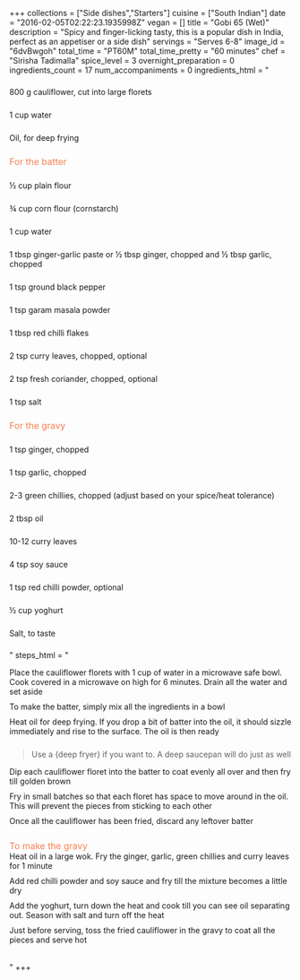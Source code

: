 +++
collections = ["Side dishes","Starters"]
cuisine = ["South Indian"]
date = "2016-02-05T02:22:23.1935998Z"
vegan = []
title = "Gobi 65 (Wet)"
description = "Spicy and finger-licking tasty, this is a popular dish in India, perfect as an appetiser or a side dish"
servings = "Serves 6-8"
image_id = "6dvBwgoh"
total_time = "PT60M"
total_time_pretty = "60 minutes"
chef = "Sirisha Tadimalla"
spice_level = 3
overnight_preparation = 0
ingredients_count = 17
num_accompaniments = 0
ingredients_html = "<ul style='padding-left: 0; list-style: none;'><li itemprop='recipeIngredient' style='margin: 8px 0px;padding: 8px 0px;'>800 g cauliflower, cut into large florets</li><li itemprop='recipeIngredient' style='margin: 8px 0px;padding: 8px 0px;'>1 cup water</li><li itemprop='recipeIngredient' style='margin: 8px 0px;padding: 8px 0px;'>Oil, for deep frying</li><li style='margin: 8px 0px;padding: 8px 0px;'><span style='font-size: medium; color: #f78153;'>For the batter</span></li><li itemprop='recipeIngredient' style='margin: 8px 0px;padding: 8px 0px;'>½ cup plain flour</li><li itemprop='recipeIngredient' style='margin: 8px 0px;padding: 8px 0px;'>¾ cup corn flour (cornstarch)</li><li itemprop='recipeIngredient' style='margin: 8px 0px;padding: 8px 0px;'>1 cup water</li><li itemprop='recipeIngredient' style='margin: 8px 0px;padding: 8px 0px;'>1 tbsp ginger-garlic paste or ½ tbsp ginger, chopped and ½ tbsp garlic, chopped</li><li itemprop='recipeIngredient' style='margin: 8px 0px;padding: 8px 0px;'>1 tsp ground black pepper</li><li itemprop='recipeIngredient' style='margin: 8px 0px;padding: 8px 0px;'>1 tsp garam masala powder</li><li itemprop='recipeIngredient' style='margin: 8px 0px;padding: 8px 0px;'>1 tbsp red chilli flakes</li><li itemprop='recipeIngredient' style='margin: 8px 0px;padding: 8px 0px;'>2 tsp curry leaves, chopped, optional</li><li itemprop='recipeIngredient' style='margin: 8px 0px;padding: 8px 0px;'>2 tsp fresh coriander, chopped, optional</li><li itemprop='recipeIngredient' style='margin: 8px 0px;padding: 8px 0px;'>1 tsp salt</li><li style='margin: 8px 0px;padding: 8px 0px;'><span style='font-size: medium; color: #f78153;'>For the gravy</span></li><li itemprop='recipeIngredient' style='margin: 8px 0px;padding: 8px 0px;'>1 tsp ginger, chopped</li><li itemprop='recipeIngredient' style='margin: 8px 0px;padding: 8px 0px;'>1 tsp garlic, chopped</li><li itemprop='recipeIngredient' style='margin: 8px 0px;padding: 8px 0px;'>2-3 green chillies, chopped (adjust based on your spice/heat tolerance)</li><li itemprop='recipeIngredient' style='margin: 8px 0px;padding: 8px 0px;'>2 tbsp oil</li><li itemprop='recipeIngredient' style='margin: 8px 0px;padding: 8px 0px;'>10-12 curry leaves</li><li itemprop='recipeIngredient' style='margin: 8px 0px;padding: 8px 0px;'>4 tsp soy sauce</li><li itemprop='recipeIngredient' style='margin: 8px 0px;padding: 8px 0px;'>1 tsp red chilli powder, optional</li><li itemprop='recipeIngredient' style='margin: 8px 0px;padding: 8px 0px;'>½ cup yoghurt</li><li itemprop='recipeIngredient' style='margin: 8px 0px;padding: 8px 0px;'>Salt, to taste</li></ul>"
steps_html = "<ol style='list-style: none inside; padding-left: 0px;'><li style='padding-bottom: 10px;'><i class='step-track-icon fa fa-square-o'></i><span class='step-text' itemprop='recipeInstructions'>Place the cauliflower florets with 1 cup of water in a microwave safe bowl. Cook covered in a microwave on high for 6 minutes. Drain all the water and set aside</span></li><li style='padding-bottom: 10px;'><i class='step-track-icon fa fa-square-o'></i><span class='step-text' itemprop='recipeInstructions'>To make the batter, simply mix all the ingredients in a bowl</span></li><li style='padding-bottom: 10px;'><i class='step-track-icon fa fa-square-o'></i><span class='step-text' itemprop='recipeInstructions'>Heat oil for deep frying. If you drop a bit of batter into the oil, it should sizzle immediately and rise to the surface. The oil is then ready</span></li><blockquote>Use a {deep fryer} if you want to. A deep saucepan will do just as well</blockquote><li style='padding-bottom: 10px;'><i class='step-track-icon fa fa-square-o'></i><span class='step-text' itemprop='recipeInstructions'>Dip each cauliflower floret into the batter to coat evenly all over and then fry till golden brown</span></li><li style='padding-bottom: 10px;'><i class='step-track-icon fa fa-square-o'></i><span class='step-text' itemprop='recipeInstructions'>Fry in small batches so that each floret has space to move around in the oil. This will prevent the pieces from sticking to each other</span></li><li style='padding-bottom: 10px;'><i class='step-track-icon fa fa-square-o'></i><span class='step-text' itemprop='recipeInstructions'>Once all the cauliflower has been fried, discard any leftover batter</span></li><li style='list-style: none; margin: 8px 0px;padding: 8px 0px;'><span style='font-size: medium; color: #f78153;'>To make the gravy</span><ol style='list-style: none inside; padding-left: 0px;'><li style='padding-bottom: 10px;'><i class='step-track-icon fa fa-square-o'></i><span class='step-text' itemprop='recipeInstructions'>Heat oil in a large wok. Fry the ginger, garlic, green chillies and curry leaves for 1 minute</span></li><li style='padding-bottom: 10px;'><i class='step-track-icon fa fa-square-o'></i><span class='step-text' itemprop='recipeInstructions'>Add red chilli powder and soy sauce and fry till the mixture becomes a little dry</span></li><li style='padding-bottom: 10px;'><i class='step-track-icon fa fa-square-o'></i><span class='step-text' itemprop='recipeInstructions'>Add the yoghurt, turn down the heat and cook till you can see oil separating out. Season with salt and turn off the heat</span></li><li style='padding-bottom: 10px;'><i class='step-track-icon fa fa-square-o'></i><span class='step-text' itemprop='recipeInstructions'>Just before serving, toss the fried cauliflower in the gravy to coat all the pieces and serve hot</span></li></ol></li></ol>"
+++
